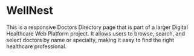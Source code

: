 # WellNest
This is a responsive Doctors Directory page that is part of a larger Digital Healthcare Web Platform project. It allows users to browse, search, and select doctors by name or specialty, making it easy to find the right healthcare professional.
